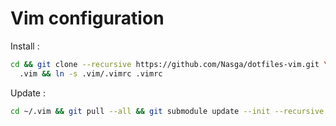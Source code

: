 # Vim configuration

Install : 

`````bash
cd && git clone --recursive https://github.com/Nasga/dotfiles-vim.git \
  .vim && ln -s .vim/.vimrc .vimrc
`````

Update :

`````bash
cd ~/.vim && git pull --all && git submodule update --init --recursive
`````
